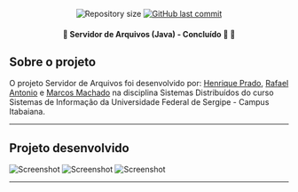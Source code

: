 <p align="center">
  <img alt="Repository size" src="https://img.shields.io/github/repo-size/rickweb3/file-server">
  <a href="https://github.com/rickweb3/file-server/commits/master">
    <img alt="GitHub last commit" src="https://img.shields.io/github/last-commit/rickweb3/file-server">
  </a>
</p>



<h4 align="center"> 
	🚧 Servidor de Arquivos (Java) - Concluído 🚀 🚧
</h4>



## Sobre o projeto

O projeto Servidor de Arquivos foi desenvolvido por: <a href="https://github.com/rickweb3">Henrique Prado</a>, <a href="https://github.com/rickweb3">Rafael Antonio</a> e <a href="https://github.com/MarcosSD">Marcos Machado</a> na disciplina Sistemas Distribuídos do curso Sistemas de Informação da Universidade Federal de Sergipe - Campus Itabaiana.

---


## Projeto desenvolvido

![Screenshot](img_readme/overview_file_server_1)
![Screenshot](img_readme/overview_file_server_2)
![Screenshot](img_readme/overview_file_server_3)

---

